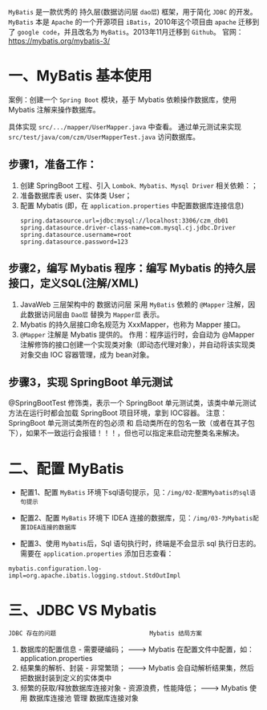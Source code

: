 `MyBatis` 是一款优秀的 持久层(数据访问层 `dao层`) 框架，用于简化 `JDBC` 的开发。
`MyBatis` 本是 `Apache` 的一个开源项目 `iBatis`，2010年这个项目由 `apache` 迁移到了 `google code`，并且改名为 `MyBatis`。2013年11月迁移到 `Github`。
官网：<https://mybatis.org/mybatis-3/>

# 一、MyBatis 基本使用
案例：创建一个 `Spring Boot` 模块，基于 Mybatis 依赖操作数据库，使用 Mybatis 注解来操作数据库。

具体实现 `src/.../mapper/UserMapper.java` 中查看。
通过单元测试来实现 `src/test/java/com/czm/UserMapperTest.java` 访问数据库。

## 步骤1，准备工作：
1. 创建 SpringBoot 工程、引入 `Lombok、Mybatis、Mysql Driver` 相关依赖：；
2. 准备数据库表 user、实体类 User；
3. 配置 Mybatis (即，在 `application.properties` 中配置数据库连接信息)
    ```
    spring.datasource.url=jdbc:mysql://localhost:3306/czm_db01
    spring.datasource.driver-class-name=com.mysql.cj.jdbc.Driver
    spring.datasource.username=root
    spring.datasource.password=123
    ```

## 步骤2，编写 Mybatis 程序：编写 Mybatis 的持久层接口，定义SQL(注解/XML)
1. JavaWeb 三层架构中的 数据访问层 采用 `MyBatis` 依赖的 `@Mapper` 注解，因此数据访问层由 `Dao层` 替换为 `Mapper层` 表示。
2. Mybatis 的持久层接口命名规范为 XxxMapper，也称为 Mapper 接口。
3. `@Mapper` 注解是 Mybatis 提供的。
    作用：程序运行时，会自动为 @Mapper 注解修饰的接口创建一个实现类对象（即动态代理对象），并自动将该实现类对象交由 IOC 容器管理，成为 bean对象。

## 步骤3，实现 SpringBoot 单元测试
@SpringBootTest 修饰类，表示一个 SpringBoot 单元测试类，该类中单元测试方法在运行时都会加载 SpringBoot 项目环境，拿到 IOC容器。
注意：SpringBoot 单元测试类所在的包必须 和 启动类所在的包名一致（或者在其子包下），如果不一致运行会报错！！！，但也可以指定来启动完整类名来解决。


# 二、配置 MyBatis

- 配置1、配置 `MyBatis` 环境下sql语句提示，见：`/img/02-配置Mybatis的sql语句提示`

- 配置2、配置 `MyBatis` 环境下 IDEA 连接的数据库，见：`/img/03-为Mybatis配置IDEA连接的数据库`

- 配置3、使用 `Mybatis`后，Sql 语句执行时，终端是不会显示 sql 执行日志的。需要在 `application.properties` 添加日志查看：
```
mybatis.configuration.log-impl=org.apache.ibatis.logging.stdout.StdOutImpl
```

# 三、JDBC VS Mybatis
    JDBC 存在的问题                          Mybatis 结局方案
1. 数据库的配置信息 - 需要硬编码；   --->     Mybatis 在配置文件中配置，如：application.properties
2. 结果集的解析、封装 - 非常繁琐；   --->   Mybatis 会自动解析结果集，然后把数据封装到定义的实体类中
3. 频繁的获取/释放数据库连接对象 - 资源浪费，性能降低；   --->  Mybatis 使用 数据库连接池 管理 数据库连接对象
